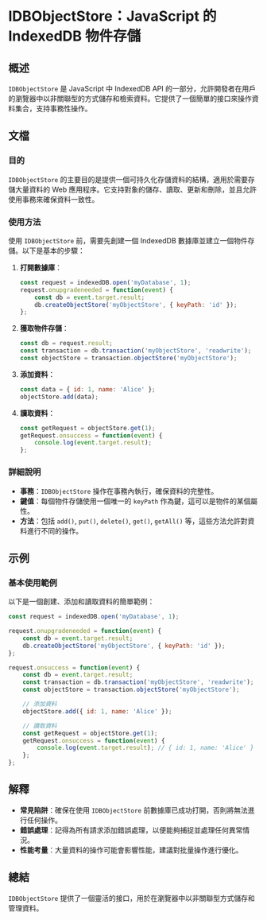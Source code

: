 <!--
Meta Description: # IDBObjectStore：JavaScript 的 IndexedDB 物件存儲 ## 概述 `IDBObjectStore` 是 JavaScript 中 IndexedDB API 的一部分，允許開發者在用戶的瀏覽器中以非關聯型的方式儲存和檢索資料。它提供了一個簡單的接口來操作資料集合，...
Meta Keywords: const, event, objectstore, idbobjectstore, javascript
-->

# IDBObjectStore：JavaScript 的 IndexedDB 物件存儲

## 概述
`IDBObjectStore` 是 JavaScript 中 IndexedDB API 的一部分，允許開發者在用戶的瀏覽器中以非關聯型的方式儲存和檢索資料。它提供了一個簡單的接口來操作資料集合，支持事務性操作。

## 文檔
### 目的
`IDBObjectStore` 的主要目的是提供一個可持久化存儲資料的結構，適用於需要存儲大量資料的 Web 應用程序。它支持對象的儲存、讀取、更新和刪除，並且允許使用事務來確保資料一致性。

### 使用方法
使用 `IDBObjectStore` 前，需要先創建一個 IndexedDB 數據庫並建立一個物件存儲。以下是基本的步驟：

1. **打開數據庫**：
   ```javascript
   const request = indexedDB.open('myDatabase', 1);
   request.onupgradeneeded = function(event) {
       const db = event.target.result;
       db.createObjectStore('myObjectStore', { keyPath: 'id' });
   };
   ```

2. **獲取物件存儲**：
   ```javascript
   const db = request.result;
   const transaction = db.transaction('myObjectStore', 'readwrite');
   const objectStore = transaction.objectStore('myObjectStore');
   ```

3. **添加資料**：
   ```javascript
   const data = { id: 1, name: 'Alice' };
   objectStore.add(data);
   ```

4. **讀取資料**：
   ```javascript
   const getRequest = objectStore.get(1);
   getRequest.onsuccess = function(event) {
       console.log(event.target.result);
   };
   ```

### 詳細說明
- **事務**：`IDBObjectStore` 操作在事務內執行，確保資料的完整性。
- **鍵值**：每個物件存儲使用一個唯一的 `keyPath` 作為鍵，這可以是物件的某個屬性。
- **方法**：包括 `add()`, `put()`, `delete()`, `get()`, `getAll()` 等，這些方法允許對資料進行不同的操作。

## 示例
### 基本使用範例
以下是一個創建、添加和讀取資料的簡單範例：

```javascript
const request = indexedDB.open('myDatabase', 1);

request.onupgradeneeded = function(event) {
    const db = event.target.result;
    db.createObjectStore('myObjectStore', { keyPath: 'id' });
};

request.onsuccess = function(event) {
    const db = event.target.result;
    const transaction = db.transaction('myObjectStore', 'readwrite');
    const objectStore = transaction.objectStore('myObjectStore');

    // 添加資料
    objectStore.add({ id: 1, name: 'Alice' });

    // 讀取資料
    const getRequest = objectStore.get(1);
    getRequest.onsuccess = function(event) {
        console.log(event.target.result); // { id: 1, name: 'Alice' }
    };
};
```

## 解釋
- **常見陷阱**：確保在使用 `IDBObjectStore` 前數據庫已成功打開，否則將無法進行任何操作。
- **錯誤處理**：記得為所有請求添加錯誤處理，以便能夠捕捉並處理任何異常情況。
- **性能考量**：大量資料的操作可能會影響性能，建議對批量操作進行優化。

## 總結
`IDBObjectStore` 提供了一個靈活的接口，用於在瀏覽器中以非關聯型方式儲存和管理資料。